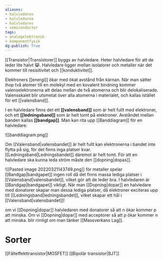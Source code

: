 ```yaml
---
aliases: 
- halvledaren
- halvledarna
- halvledares
- semiconductor
tags: 
- analogelektronik
- komponentfysik
dg-publish: True
---
```

[[Transistor|Transistorer]] byggs av halvledare. Heter halvledare för att de leder lite halvt 😹. Halvledare ligger mellan isolatorer och metaller när det kommer till resisitivitet och [[konduktivitet]].

Elektroners [[energi]] ökar med ökat avstånd från kärnan. När man sätter ihop två atomer till en molekyl med en kovalent bindning kommer valenselektronerna att delas mellan de två atomerna och blir delokaliserade. Valensskalet blir utsmetat över alla atomerna i materialet,  och kallas istället för ett [[valensband]].

I en halvledare finns det ett **[[valensband]]** som är helt fullt med elektroner, och ett **[[ledningsband]]** som är helt tomt på elektroner. Avståndet mellan banden kallas **[[bandgap]]**. Man kan rita upp [[Banddiagram]] för en halvledare:

![[banddiagram.png]]

Om [[Valensband|valensbandet]] är helt fullt kan elektronerna i bandet inte flytta på sig, för det finns inga platser kvar. [[Ledningsband|Ledningsbandet]] däremot är helt tomt. För att en halvledare ska kunna leda ström måste den [[dopning|dopas]]. 


![[Pasted image 20220321143749.png]]
för metaller spelar [[Bandgap|bandgapet]] ingen roll då det finns massa lediga platser i [[Valensband|valensbandet]], vilket gör att de leder bra. I halvledaren är [[Bandgap|bandgapet]] viktigt. När man [[Dopning|dopar]] en halvledare med donatorer skapar man dessa lediga platser, då elektroner exciteras upp till [[Ledningsband|ledningsbandet]], vilket skapar ett hål i [[Valensband|valensbandet]]!

om vi [[Dopning|dopar]] halvledaren med donatorer så att n ökar kommer p att minska. 
Om vi [[Dopning|dopar]] med acceptorer så att p ökar kommer n att minska.
blir rimligt om man tänker [[Massverkans Lag]].


# Sorter
[[Fälteffekttransistor|MOSFET]] 
[[Bipolär transistor|BJT]]